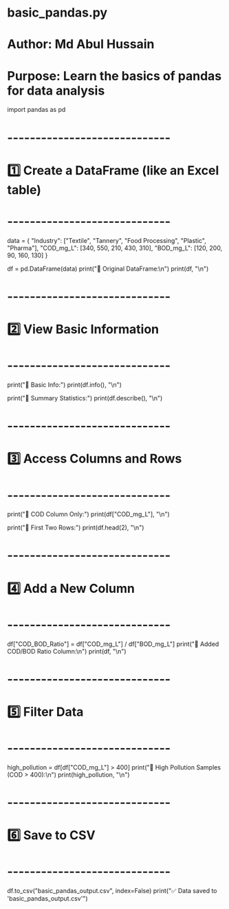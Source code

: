 

# basic_pandas.py
# Author: Md Abul Hussain
# Purpose: Learn the basics of pandas for data analysis

import pandas as pd

# -----------------------------
# 1️⃣ Create a DataFrame (like an Excel table)
# -----------------------------
data = {
    "Industry": ["Textile", "Tannery", "Food Processing", "Plastic", "Pharma"],
    "COD_mg_L": [340, 550, 210, 430, 310],
    "BOD_mg_L": [120, 200, 90, 160, 130]
}

df = pd.DataFrame(data)
print("🔹 Original DataFrame:\n")
print(df, "\n")

# -----------------------------
# 2️⃣ View Basic Information
# -----------------------------
print("🔹 Basic Info:")
print(df.info(), "\n")

print("🔹 Summary Statistics:")
print(df.describe(), "\n")

# -----------------------------
# 3️⃣ Access Columns and Rows
# -----------------------------
print("🔹 COD Column Only:")
print(df["COD_mg_L"], "\n")

print("🔹 First Two Rows:")
print(df.head(2), "\n")

# -----------------------------
# 4️⃣ Add a New Column
# -----------------------------
df["COD_BOD_Ratio"] = df["COD_mg_L"] / df["BOD_mg_L"]
print("🔹 Added COD/BOD Ratio Column:\n")
print(df, "\n")

# -----------------------------
# 5️⃣ Filter Data
# -----------------------------
high_pollution = df[df["COD_mg_L"] > 400]
print("🔹 High Pollution Samples (COD > 400):\n")
print(high_pollution, "\n")

# -----------------------------
# 6️⃣ Save to CSV
# -----------------------------
df.to_csv("basic_pandas_output.csv", index=False)
print("✅ Data saved to 'basic_pandas_output.csv'")



